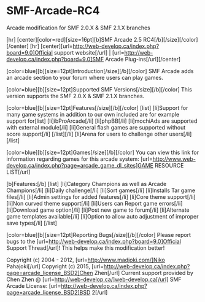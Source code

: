 # SMF-Arcade-RC4
Arcade modification for SMF 2.0.X &amp; SMF 2.1.X branches

[hr]
[center][color=red][size=16pt][b]SMF Arcade 2.5 RC4[/b][/size][/color]
[/center]
[hr]
[center][url=http://web-develop.ca/index.php?board=9.0]Official support website[/url] | [url=http://web-develop.ca/index.php?board=9.0]SMF Arcade Plug-ins[/url][/center]

[color=blue][b][size=12pt]Introduction[/size][/b][/color]
SMF Arcade adds an arcade section to your forum where users can play games.

[color=blue][b][size=12pt]Supported SMF Versions[/size][/b][/color]
This version supports the SMF 2.0.X & SMF 2.1.X branches.

[color=blue][b][size=12pt]Features[/size][/b][/color]
[list]
	[li]Support for many game systems in addition to our own included are for example support for[list]
		[li]ibProArcade[/li]
		[li]phpBB[/li]
		[li]mochiAds are supported with external module[/li]
		[li]General flash games are supported without score support[/li]
	[/list][/li]
	[li]Arena for users to challenge other users[/li]
[/list]

[color=blue][b][size=12pt]Games[/size][/b][/color]
You can view this link for information regarding games for this arcade system: [url=http://www.web-develop.ca/index.php?page=arcade_game_dl_sites]GAME RESOURCE LIST[/url]

[b]Features:[/b]
[list]
[li]Category Champions as well as Arcade Champions[/li]
[li]Daily challenge[/li]
[li]Sort games[/li]
[li]Installs Tar game files[/li]
[li]Admin settings for added features[/li]
[li]Core theme support[/li]
[li]Non curved theme support[/li]
[li]Users can Report game errors[/li]
[li]Download game option[/li]
[li]Post new game to forum[/li]
[li]Alternate game templates available[/li]
[li]Option to allow auto adjustment of improper save types[/li]
[/list]

[color=blue][b][size=12pt]Reporting Bugs[/size][/b][/color]
Please report bugs to the [url=http://web-develop.ca/index.php?board=9.0]Official Support Thread[/url]!
This helps make this modification better!

Copyright (c) 2004 - 2012, [url=http://www.madjoki.com/]Niko Pahajoki[/url]
Copyright (c) 2015, [url=http://web-develop.ca/index.php?page=arcade_license_BSD2]Chen Zhen[/url]
Current support provided by Chen Zhen @ [url=http://web-develop.ca/]web-develop.ca[/url]
SMF Arcade License: [url=http://web-develop.ca/index.php?page=arcade_license_BSD2]BSD 2[/url]

